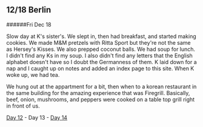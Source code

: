 12/18 Berlin
------------
######Fri Dec  18

Slow day at K's sister's. We slept in, then had breakfast, and started making cookies. We made M&M pretzels with Ritta Sport but they're not the same as Hersey's Kisses. We also prepped coconut balls. We had soup for lunch. I didn't find any Ks in my soup. I also didn't find any letters that the English alphabet doesn't have so I doubt the Germanness of them. K laid down for a nap and I caught up on notes and added an index page to this site. When K woke up, we had tea.

We hung out at the appartment for a bit, then when to a korean restaurant in the same building for the amazing experience that was Firegrill. Basically, beef, onion, mushrooms, and peppers were cooked on a table top grill right in front of us.

[Day 12](12-17-Berlin.md) - Day 13 - [Day 14](12-19-Berlin.md)

